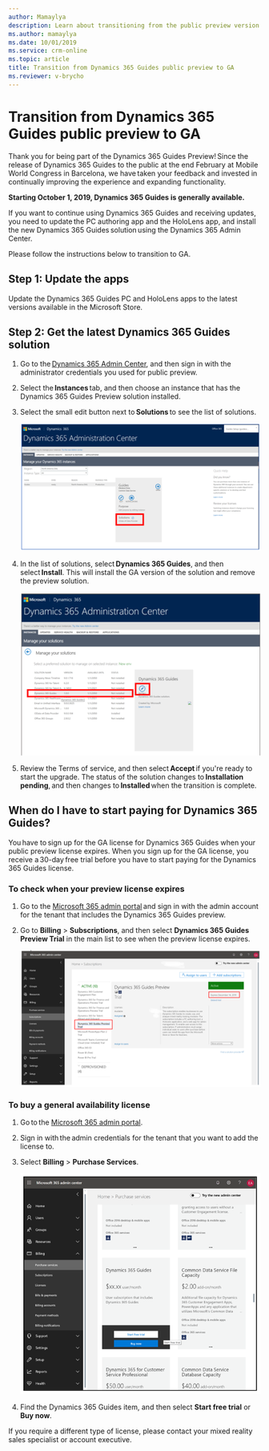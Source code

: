 ```yaml
---
author: Mamaylya
description: Learn about transitioning from the public preview version of Dynamics 365 Guides to the GA version.
ms.author: mamaylya
ms.date: 10/01/2019
ms.service: crm-online
ms.topic: article
title: Transition from Dynamics 365 Guides public preview to GA
ms.reviewer: v-brycho
---
```


# Transition from Dynamics 365 Guides public preview to GA

Thank you for being part of the Dynamics 365 Guides Preview! Since the release of Dynamics 365 Guides to the public at the end February 
at Mobile World Congress in Barcelona, we have taken your feedback and invested in continually improving the experience and expanding 
functionality.  
 
**Starting October 1, 2019, Dynamics 365 Guides is generally available.**  
 
If you want to continue using Dynamics 365 Guides and receiving updates, you need to update the PC authoring app and the HoloLens app, 
and install the new Dynamics 365 Guides solution using the Dynamics 365 Admin Center.  
 
Please follow the instructions below to transition to GA.  
 
## Step 1: Update the apps  

Update the Dynamics 365 Guides PC and HoloLens apps to the latest versions available in the Microsoft Store. 
 
## Step 2: Get the latest Dynamics 365 Guides solution 

1. Go to the [Dynamics 365 Admin Center](https://port.crm.dynamics.com/G/Instances/InstancePicker.aspx), and then sign in with the 
administrator credentials you used for public preview.  

2. Select the **Instances** tab, and then choose an instance that has the Dynamics 365 Guides Preview solution installed. 

3. Select the small edit button next to **Solutions** to see the list of solutions.  

   ![Edit button](media/small-edit-button.PNG "Edit button")  

4. In the list of solutions, select **Dynamics 365 Guides**, and then select **Install**. This will install the GA version of the solution and remove the preview solution.  

   ![Install the GA version](media/install-ga-version.PNG "Install the GA version")  
   
5. Review the Terms of service, and then select **Accept** if you're ready to start the upgrade. 
The status of the solution changes to **Installation pending**, and then changes to **Installed** when the transition is complete. 

## When do I have to start paying for Dynamics 365 Guides?

You have to sign up for the GA license for Dynamics 365 Guides when your public preview license expires. When you sign up for the GA license, you receive a 30-day free trial before you have to start paying for the Dynamics 365 Guides license.   

### To check when your preview license expires

1. Go to the [Microsoft 365 admin portal](https://admin.microsoft.com/) and sign in with the admin account for the tenant that includes 
the Dynamics 365 Guides preview.  

2. Go to **Billing** > **Subscriptions**, and then select **Dynamics 365 Guides Preview Trial** in the main list to see when the preview license expires. 

   ![Billing > Subscriptions](media/guides-preview-billing.PNG "Billing > Subscriptions")  

### To buy a general availability license

1. Go to the [Microsoft 365 admin portal](http://admin.microsoft.com).

2. Sign in with the admin credentials for the tenant that you want to add the license to.

3. Select **Billing** > **Purchase Services**.

   ![Billing > Purchase Services](media/guides-ga-billing.PNG "Billing > Purchase Services")

4. Find the Dynamics 365 Guides item, and then select **Start free trial** or **Buy now**. 

If you require a different type of license, please contact your mixed reality sales specialist or account executive.  
 




